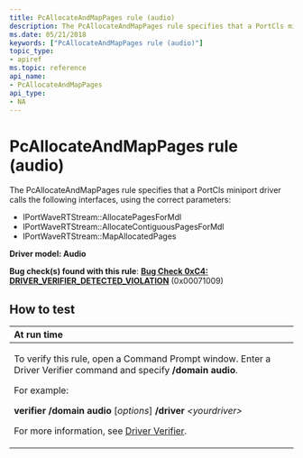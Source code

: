 ```yaml
---
title: PcAllocateAndMapPages rule (audio)
description: The PcAllocateAndMapPages rule specifies that a PortCls miniport driver calls the following interfaces, using the correct parameters IPortWaveRTStream AllocatePagesForMdlIPortWaveRTStream AllocateContiguousPagesForMdl IPortWaveRTStream MapAllocatedPages.
ms.date: 05/21/2018
keywords: ["PcAllocateAndMapPages rule (audio)"]
topic_type:
- apiref
ms.topic: reference
api_name:
- PcAllocateAndMapPages
api_type:
- NA
---
```


# PcAllocateAndMapPages rule (audio)


The PcAllocateAndMapPages rule specifies that a PortCls miniport driver calls the following interfaces, using the correct parameters:

-   IPortWaveRTStream::AllocatePagesForMdl
-   IPortWaveRTStream::AllocateContiguousPagesForMdl
-   IPortWaveRTStream::MapAllocatedPages

**Driver model: Audio**

**Bug check(s) found with this rule**: [**Bug Check 0xC4: DRIVER\_VERIFIER\_DETECTED\_VIOLATION**](../debugger/bug-check-0xc4--driver-verifier-detected-violation.md) (0x00071009)


## How to test

<table>
<colgroup>
<col width="100%" />
</colgroup>
<thead>
<tr class="header">
<th align="left">At run time</th>
</tr>
</thead>
<tbody>
<tr class="odd">
<td align="left"><p>To verify this rule, open a Command Prompt window. Enter a Driver Verifier command and specify <strong>/domain audio</strong>.</p>
<p>For example:</p>
<p><strong>verifier /domain audio</strong> [<em>options</em>] <strong>/driver</strong> <em>&lt;yourdriver&gt;</em></p>
<p>For more information, see <a href="/windows-hardware/drivers/devtest/driver-verifier" data-raw-source="[Driver Verifier](./driver-verifier.md)">Driver Verifier</a>.</p></td>
</tr>
</tbody>
</table>

 

